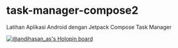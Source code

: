 # task-manager-compose2
Latihan Aplikasi Android dengan Jetpack Compose Task Manager 


[![@andihasan_as's Holopin board](https://holopin.me/andihasan_as)](https://holopin.io/@andihasan_as)
